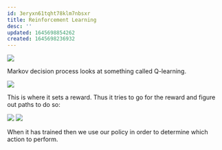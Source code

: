 ```yaml
---
id: 3eryxn61tqht78klm7nbsxr
title: Reinforcement Learning
desc: ''
updated: 1645698854262
created: 1645698236932
---
```

![](/assets/images/2022-02-24-11-24-11.png)

Markov decision process looks at something called Q-learning.

![](/assets/images/2022-02-24-11-25-29.png)

This is where it sets a reward.
Thus it tries to go for the reward and figure out paths to do so:

![](/assets/images/2022-02-24-11-26-32.png)
![](/assets/images/2022-02-24-11-26-42.png)

When it has trained then we use our policy in order to determine which action to perform.